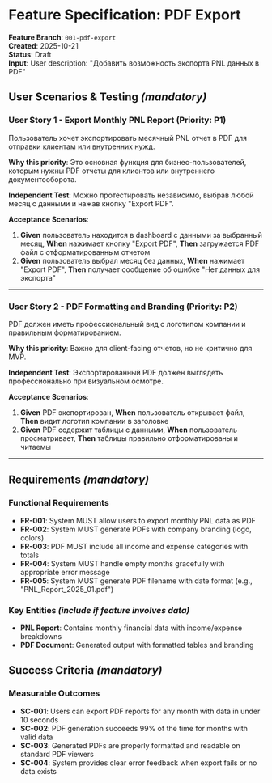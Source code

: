 # Feature Specification: PDF Export

**Feature Branch**: `001-pdf-export`  
**Created**: 2025-10-21  
**Status**: Draft  
**Input**: User description: "Добавить возможность экспорта PNL данных в PDF"

## User Scenarios & Testing *(mandatory)*

### User Story 1 - Export Monthly PNL Report (Priority: P1)

Пользователь хочет экспортировать месячный PNL отчет в PDF для отправки клиентам или внутренних нужд.

**Why this priority**: Это основная функция для бизнес-пользователей, которым нужны PDF отчеты для клиентов или внутреннего документооборота.

**Independent Test**: Можно протестировать независимо, выбрав любой месяц с данными и нажав кнопку "Export PDF".

**Acceptance Scenarios**:

1. **Given** пользователь находится в dashboard с данными за выбранный месяц, **When** нажимает кнопку "Export PDF", **Then** загружается PDF файл с отформатированным отчетом
2. **Given** пользователь выбрал месяц без данных, **When** нажимает "Export PDF", **Then** получает сообщение об ошибке "Нет данных для экспорта"

---

### User Story 2 - PDF Formatting and Branding (Priority: P2)

PDF должен иметь профессиональный вид с логотипом компании и правильным форматированием.

**Why this priority**: Важно для client-facing отчетов, но не критично для MVP.

**Independent Test**: Экспортированный PDF должен выглядеть профессионально при визуальном осмотре.

**Acceptance Scenarios**:

1. **Given** PDF экспортирован, **When** пользователь открывает файл, **Then** видит логотип компании в заголовке
2. **Given** PDF содержит таблицы с данными, **When** пользователь просматривает, **Then** таблицы правильно отформатированы и читаемы

---

## Requirements *(mandatory)*

### Functional Requirements

- **FR-001**: System MUST allow users to export monthly PNL data as PDF
- **FR-002**: System MUST generate PDFs with company branding (logo, colors)
- **FR-003**: PDF MUST include all income and expense categories with totals
- **FR-004**: System MUST handle empty months gracefully with appropriate error message
- **FR-005**: System MUST generate PDF filename with date format (e.g., "PNL_Report_2025_01.pdf")

### Key Entities *(include if feature involves data)*

- **PNL Report**: Contains monthly financial data with income/expense breakdowns
- **PDF Document**: Generated output with formatted tables and branding

## Success Criteria *(mandatory)*

### Measurable Outcomes

- **SC-001**: Users can export PDF reports for any month with data in under 10 seconds
- **SC-002**: PDF generation succeeds 99% of the time for months with valid data
- **SC-003**: Generated PDFs are properly formatted and readable on standard PDF viewers
- **SC-004**: System provides clear error feedback when export fails or no data exists
